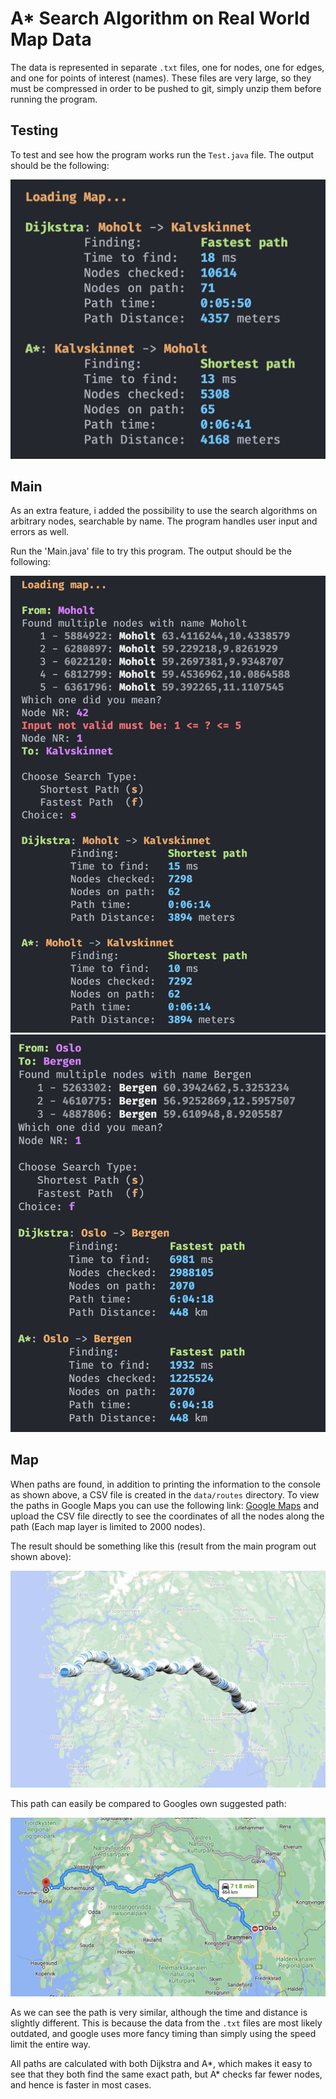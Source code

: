 # A\* Search Algorithm on Real World Map Data

The data is represented in separate `.txt` files, one for nodes, one for edges, and one for points of interest (names). These files are very large, so they must be compressed in order to be pushed to git, simply unzip them before running the program. 

## Testing

To test and see how the program works run the `Test.java` file. The output should be the following:

![Test Output](demo/test.png)

## Main

As an extra feature, i added the possibility to use the search algorithms on arbitrary nodes, searchable by name. The program handles user input and errors as well. 

Run the 'Main.java' file to try this program. The output should be the following:

![Main Output](demo/main-1.png)
![Main Output](demo/main-2.png)

## Map

When paths are found, in addition to printing the information to the console as shown above, a CSV file is created in the `data/routes` directory. To view the paths in Google Maps you can use the following link: [Google Maps](https://www.google.com/maps/d/u/0/) and upload the CSV file directly to see the coordinates of all the nodes along the path (Each map layer is limited to 2000 nodes).

The result should be something like this (result from the main program out shown above):

![Map Output](demo/oslo-bergen-mine.png)

This path can easily be compared to Googles own suggested path:

![Google Maps Output](demo/oslo-bergen-google.png)

As we can see the path is very similar, although the time and distance is slightly different. This is because the data from the `.txt` files are most likely outdated, and google uses more fancy timing than simply using the speed limit the entire way.

All paths are calculated with both Dijkstra and A\*, which makes it easy to see that they both find the same exact path, but A* checks far fewer nodes, and hence is faster in most cases.